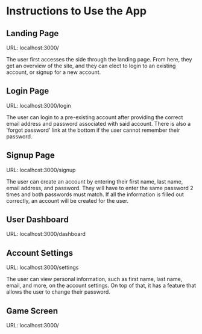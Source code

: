 # Instructions to Use the App

## Landing Page
URL: localhost:3000/

The user first accesses the side through the landing page. From here, they get an overview of the site, and they can elect to login to an existing account, or signup for a new account.

## Login Page
URL: localhost:3000/login

The user can login to a pre-existing account after providing the correct email address and password associated with said account. There is also a 'forgot password' link at the bottom if the user cannot remember their password.

## Signup Page
URL: localhost:3000/signup

The user can create an account by entering their first name, last name, email address, and password. They will have to enter the same password 2 times and both passwords must match. If all the information is filled out correctly, an account will be created for the user.

## User Dashboard
URL: localhost:3000/dashboard

## Account Settings
URL: localhost:3000/settings

The user can view personal information, such as first name, last name, email, and more, on the account settings. On top of that, it has a feature that allows the user to change their password. 

## Game Screen
URL: localhost:3000/

